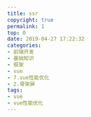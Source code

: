 ```yaml
---
title: ssr
copyright: true
permalink: 1
top: 0
date: 2019-04-27 17:22:32
categories:
- 前端开发
- 基础知识
- 框架
- vue
- 7.vue性能优化
- 2.骨架屏
tags:
- vue
- vue性能优化
---
```

